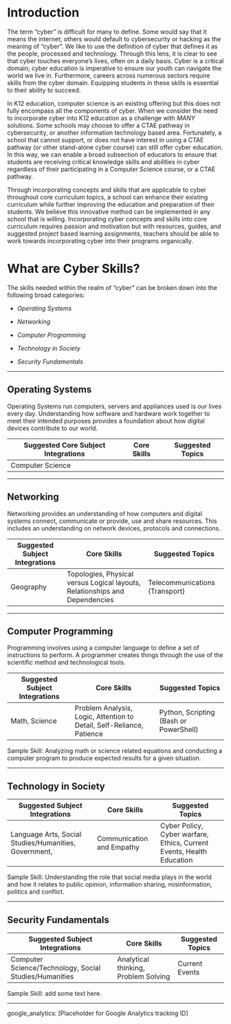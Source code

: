 **Introduction**
======

The term “cyber” is difficult for many to define. Some would say that it means
the internet; others would default to cybersecurity or hacking as the meaning of
“cyber”. We like to use the definition of cyber that defines it as the people,
processed and technology. Through this lens, it is clear to see that cyber
touches everyone’s lives, often on a daily basis. Cyber is a critical domain;
cyber education is imperative to ensure our youth can navigate the world we live
in. Furthermore, careers across numerous sectors require skills from the cyber
domain. Equipping students in these skills is essential to their ability to
succeed.

In K12 education, computer science is an existing offering but this does not
fully encompass all the components of cyber. When we consider the need to
incorporate cyber into K12 education as a challenge with *MANY* solutions. Some
schools may choose to offer a CTAE pathway in cybersecurity, or another
information technology based area. Fortunately, a school that cannot support, or
does not have interest in using a CTAE pathway (or other stand-alone cyber
course) can still offer cyber education. In this way, we can enable a broad
subsection of educators to ensure that students are receiving critical knowledge
skills and abilities in cyber regardless of their participating in a Computer
Science course, or a CTAE pathway.

Through incorporating concepts and skills that are applicable to cyber
throughout core curriculum topics, a school can enhance their existing
curriculum while further improving the education and preparation of their
students. We believe this innovative method can be implemented in any school
that is willing. Incorporating cyber concepts and skills into core curriculum
requires passion and motivation but with resources, guides, and suggested
project based learning assignments, teachers should be able to work towards
incorporating cyber into their programs organically.

**What are Cyber Skills?**
======

The skills needed within the realm of “cyber” can be broken down into the
following broad categories:

-   *Operating Systems*

-   *Networking*

-   *Computer Programming*

-   *Technology in Society*

-   *Security Fundamentals*

___

## **Operating Systems**

Operating Systems run computers, servers and appliances
used is our lives every day. Understanding how software and hardware work
together to meet their intended purposes provides a foundation about how digital
devices contribute to our world.

| Suggested Core Subject Integrations | Core Skills | Suggested Topics |
|-------------------------------------|-------------|------------------|
| Computer Science                    |             |                  |

___

## **Networking**

Networking provides an understanding of how computers and digital
systems connect, communicate or provide, use and share resources. This includes
an understanding on network devices, protocols and connections.

| Suggested Subject Integrations | Core Skills                                                                 | Suggested Topics               |
|--------------------------------|-----------------------------------------------------------------------------|--------------------------------|
| Geography                      | Topologies, Physical versus Logical layouts, Relationships and Dependencies | Telecommunications (Transport) |

___

## **Computer Programming** 

Programming involves using a computer language to define
a set of instructions to perform. A programmer creates things through the use of
the scientific method and technological tools.

| Suggested Subject Integrations | Core Skills                                                           | Suggested Topics                       |
|--------------------------------|-----------------------------------------------------------------------|----------------------------------------|
| Math, Science                  | Problem Analysis, Logic, Attention to Detail, Self-Reliance, Patience | Python, Scripting (Bash or PowerShell) |

Sample Skill: Analyzing math or science related equations and conducting a
computer program to produce expected results for a given situation.

___

## **Technology in Society**

| Suggested Subject Integrations                        | Core Skills               | Suggested Topics                                                      |
|-------------------------------------------------------|---------------------------|-----------------------------------------------------------------------|
| Language Arts, Social Studies/Humanities, Government, | Communication and Empathy | Cyber Policy, Cyber warfare, Ethics, Current Events, Health Education |

Sample Skill: Understanding the role that social media plays in the world and
how it relates to public opinion, information sharing, misinformation, politics
and conflict.
___


## **Security Fundamentals**

| Suggested Subject Integrations                        | Core Skills               | Suggested Topics                                                      |
|-------------------------------------------------------|---------------------------|-----------------------------------------------------------------------|
| Computer Science/Technology, Social Studies/Humanities | Analytical thinking, Problem Solving | Current Events |

Sample Skill: add some text here.
___

google_analytics: [Placeholder for Google Analytics tracking ID]
